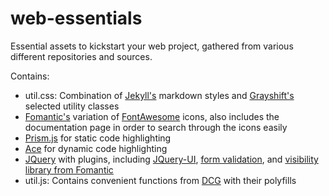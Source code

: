 # web-essentials
Essential assets to kickstart your web project, gathered from various different repositories and sources. 

Contains:
- util.css: Combination of [Jekyll's](https://github.com/jekyll/jekyll) markdown styles and [Grayshift's](https://github.com/yanchokraev/grayshift) selected utility classes
- [Fomantic's](https://github.com/fomantic/fomantic-ui) variation of [FontAwesome](https://fontawesome.com/) icons, also includes the documentation page in order to search through the icons easily
- [Prism.js](https://github.com/PrismJS/prism) for static code highlighting
- [Ace](https://github.com/ajaxorg/ace) for dynamic code highlighting
- [JQuery](https://github.com/jquery/jquery) with plugins, including [JQuery-UI](https://github.com/jquery/jquery-ui), [form validation](https://github.com/jquery-validation/jquery-validation/), and [visibility library from Fomantic](https://fomantic-ui.com/behaviors/visibility.html)
- util.js: Contains convenient functions from [DCG](https://github.com/alperderman/dcg) with their polyfills
